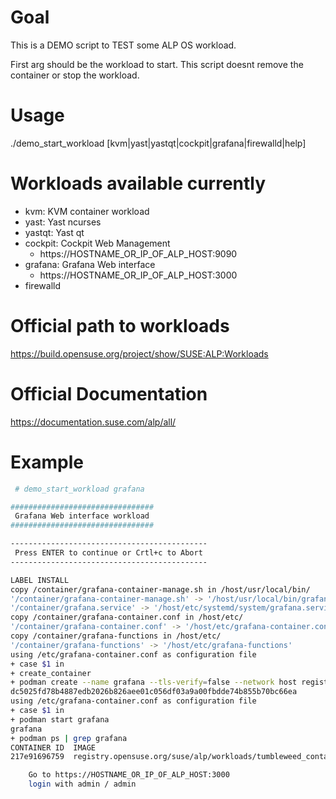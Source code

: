 
# Goal
This is a DEMO script to TEST some ALP OS workload.

First arg should be the workload to start.
This script doesnt remove the container or stop the workload.

# Usage

./demo_start_workload [kvm|yast|yastqt|cockpit|grafana|firewalld|help]

# Workloads available currently

* kvm: KVM container workload
* yast: Yast ncurses
* yastqt: Yast qt
* cockpit: Cockpit Web Management
   * https://HOSTNAME_OR_IP_OF_ALP_HOST:9090
* grafana: Grafana Web interface
   * https://HOSTNAME_OR_IP_OF_ALP_HOST:3000
* firewalld

# Official path to workloads 

https://build.opensuse.org/project/show/SUSE:ALP:Workloads

# Official Documentation

https://documentation.suse.com/alp/all/

# Example

```bash
 # demo_start_workload grafana

################################
 Grafana Web interface workload
################################

--------------------------------------------
 Press ENTER to continue or Crtl+c to Abort
--------------------------------------------

LABEL INSTALL
copy /container/grafana-container-manage.sh in /host/usr/local/bin/
'/container/grafana-container-manage.sh' -> '/host/usr/local/bin/grafana-container-manage.sh'
'/container/grafana.service' -> '/host/etc/systemd/system/grafana.service'
copy /container/grafana-container.conf in /host/etc/
'/container/grafana-container.conf' -> '/host/etc/grafana-container.conf'
copy /container/grafana-functions in /host/etc/
'/container/grafana-functions' -> '/host/etc/grafana-functions'
using /etc/grafana-container.conf as configuration file
+ case $1 in
+ create_container
+ podman create --name grafana --tls-verify=false --network host registry.opensuse.org/suse/alp/workloads/tumbleweed_containerfiles/suse/alp/workloads/grafana:latest
dc5025fd78b4887edb2026b826aee01c056df03a9a00fbdde74b855b70bc66ea
using /etc/grafana-container.conf as configuration file
+ case $1 in
+ podman start grafana
grafana
+ podman ps | grep grafana
CONTAINER ID  IMAGE                                                                                                    COMMAND               CREATED                 STATUS                     PORTS       NAMES
217e91696759  registry.opensuse.org/suse/alp/workloads/tumbleweed_containerfiles/suse/alp/workloads/grafana:latest                           Less than a second ago  Up Less than a second ago              grafana

	Go to https://HOSTNAME_OR_IP_OF_ALP_HOST:3000
	login with admin / admin
```
